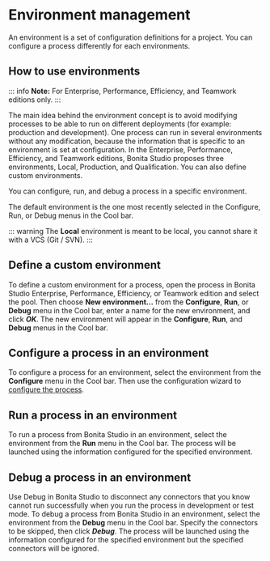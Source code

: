 # Environment management

An environment is a set of configuration definitions for a project. You can configure a process differently for each environments. 

## How to use environments

::: info
**Note:** For Enterprise, Performance, Efficiency, and Teamwork editions only.
:::

The main idea behind the environment concept is to avoid modifying processes to be able to run on different deployments (for example: production and development).
One process can run in several environments without any modification, because the information that is specific to an environment is set at configuration. In the Enterprise, Performance, Efficiency, and Teamwork editions, Bonita Studio proposes three environments, Local, Production, and Qualification. You can also define custom environments.

You can configure, run, and debug a process in a specific environment.

The default environment is the one most recently selected in the Configure, Run, or Debug menus in the Cool bar.

::: warning
The **Local** environment is meant to be local, you cannot share it with a VCS (Git / SVN).
:::

## Define a custom environment

To define a custom environment for a process, open the process in Bonita Studio Enterprise, Performance, Efficiency, or Teamwork edition and 
select the pool. Then choose **New environment...** from the **Configure**, **Run**, or **Debug** menu in the Cool bar, enter a name for the new environment, and click _**OK**_. The new environment will appear in the  **Configure**, **Run**, and **Debug** menus in the Cool bar.

## Configure a process in an environment

To configure a process for an environment, select the environment from the **Configure** menu in the Cool bar. Then use the configuration wizard to [configure the process](configuring-a-process.md).

## Run a process in an environment

To run a process from Bonita Studio in an environment, select the environment from the **Run** menu in the Cool bar. The process will be launched using the information configured for the specified environment.

## Debug a process in an environment

Use Debug in Bonita Studio to disconnect any connectors that you know cannot run successfully when you run the process in development or test mode. To debug a process from Bonita Studio in an environment, select the environment from the **Debug** menu in the Cool bar. Specify the connectors to be skipped, then click _**Debug**_. The process will be launched using the information configured for the specified environment but the specified connectors will be ignored.
